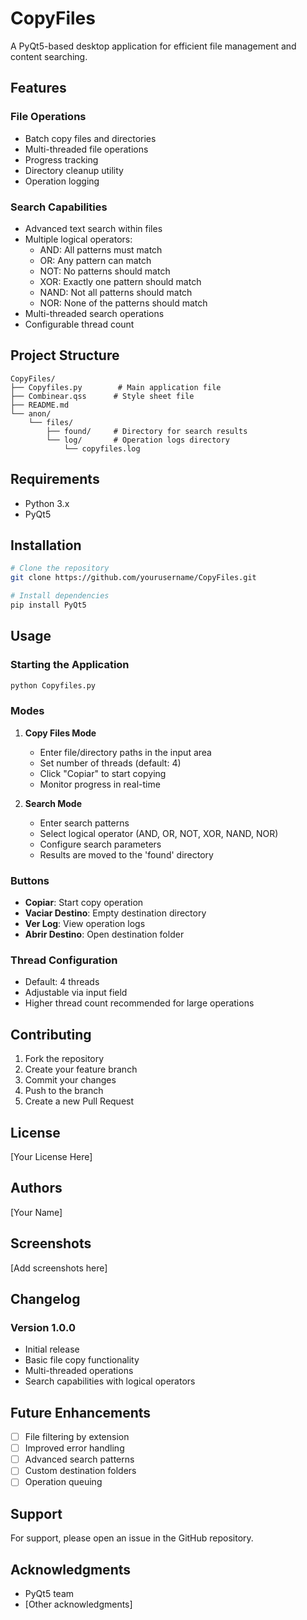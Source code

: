 # CopyFiles

A PyQt5-based desktop application for efficient file management and content searching.

## Features

### File Operations
- Batch copy files and directories
- Multi-threaded file operations
- Progress tracking
- Directory cleanup utility
- Operation logging

### Search Capabilities
- Advanced text search within files
- Multiple logical operators:
  - AND: All patterns must match
  - OR: Any pattern can match
  - NOT: No patterns should match
  - XOR: Exactly one pattern should match
  - NAND: Not all patterns should match
  - NOR: None of the patterns should match
- Multi-threaded search operations
- Configurable thread count

## Project Structure

```
CopyFiles/
├── Copyfiles.py        # Main application file
├── Combinear.qss      # Style sheet file
├── README.md
└── anon/
    └── files/
        ├── found/     # Directory for search results
        └── log/       # Operation logs directory
            └── copyfiles.log
```

## Requirements

- Python 3.x
- PyQt5

## Installation

```bash
# Clone the repository
git clone https://github.com/yourusername/CopyFiles.git

# Install dependencies
pip install PyQt5
```

## Usage

### Starting the Application

```bash
python Copyfiles.py
```

### Modes

1. **Copy Files Mode**
   - Enter file/directory paths in the input area
   - Set number of threads (default: 4)
   - Click "Copiar" to start copying
   - Monitor progress in real-time

2. **Search Mode**
   - Enter search patterns
   - Select logical operator (AND, OR, NOT, XOR, NAND, NOR)
   - Configure search parameters
   - Results are moved to the 'found' directory

### Buttons

- **Copiar**: Start copy operation
- **Vaciar Destino**: Empty destination directory
- **Ver Log**: View operation logs
- **Abrir Destino**: Open destination folder

### Thread Configuration
- Default: 4 threads
- Adjustable via input field
- Higher thread count recommended for large operations

## Contributing

1. Fork the repository
2. Create your feature branch
3. Commit your changes
4. Push to the branch
5. Create a new Pull Request

## License

[Your License Here]

## Authors

[Your Name]

## Screenshots

[Add screenshots here]

## Changelog

### Version 1.0.0
- Initial release
- Basic file copy functionality
- Multi-threaded operations
- Search capabilities with logical operators

## Future Enhancements
- [ ] File filtering by extension
- [ ] Improved error handling
- [ ] Advanced search patterns
- [ ] Custom destination folders
- [ ] Operation queuing

## Support
For support, please open an issue in the GitHub repository.

## Acknowledgments
- PyQt5 team
- [Other acknowledgments]
